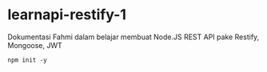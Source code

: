 # learnapi-restify-1
Dokumentasi Fahmi dalam belajar membuat Node.JS REST API pake Restify, Mongoose, JWT

```
npm init -y
```
